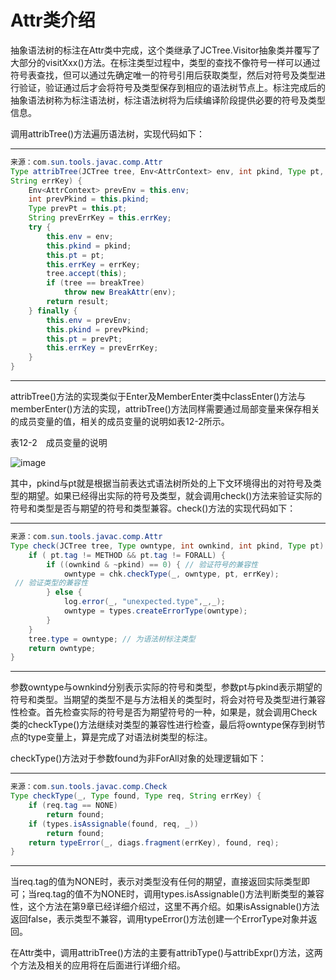 # Attr类介绍

抽象语法树的标注在Attr类中完成，这个类继承了JCTree.Visitor抽象类并覆写了大部分的visitXxx\(\)方法。在标注类型过程中，类型的查找不像符号一样可以通过符号表查找，但可以通过先确定唯一的符号引用后获取类型，然后对符号及类型进行验证，验证通过后才会将符号及类型保存到相应的语法树节点上。标注完成后的抽象语法树称为标注语法树，标注语法树将为后续编译阶段提供必要的符号及类型信息。 

调用attribTree\(\)方法遍历语法树，实现代码如下： 

---

```java
来源：com.sun.tools.javac.comp.Attr
Type attribTree(JCTree tree, Env<AttrContext> env, int pkind, Type pt,
String errKey) {
    Env<AttrContext> prevEnv = this.env;
    int prevPkind = this.pkind;
    Type prevPt = this.pt;
    String prevErrKey = this.errKey;
    try {
        this.env = env;
        this.pkind = pkind;
        this.pt = pt;
        this.errKey = errKey;
        tree.accept(this);
        if (tree == breakTree)
            throw new BreakAttr(env);
        return result;
    } finally {
        this.env = prevEnv;
        this.pkind = prevPkind;
        this.pt = prevPt;
        this.errKey = prevErrKey;
    }
}
```

---

attribTree\(\)方法的实现类似于Enter及MemberEnter类中classEnter\(\)方法与memberEnter\(\)方法的实现，attribTree\(\)方法同样需要通过局部变量来保存相关的成员变量的值，相关的成员变量的说明如表12\-2所示。 

表12\-2　成员变量的说明 

![image](https://cdn.staticaly.com/gh/YangLuchao/img_host@master/20230418/image.3x4nsab5aqo0.webp)

其中，pkind与pt就是根据当前表达式语法树所处的上下文环境得出的对符号及类型的期望。如果已经得出实际的符号及类型，就会调用check\(\)方法来验证实际的符号和类型是否与期望的符号和类型兼容。check\(\)方法的实现代码如下： 

---

```java
来源：com.sun.tools.javac.comp.Attr
Type check(JCTree tree, Type owntype, int ownkind, int pkind, Type pt) {
    if ( pt.tag != METHOD && pt.tag != FORALL) {
        if ((ownkind & ~pkind) == 0) { // 验证符号的兼容性
            owntype = chk.checkType(_, owntype, pt, errKey);
 // 验证类型的兼容性
        } else {
            log.error(_, "unexpected.type",_,_);
            owntype = types.createErrorType(owntype);
        }
    }
    tree.type = owntype; // 为语法树标注类型
    return owntype;
}
```

---

参数owntype与ownkind分别表示实际的符号和类型，参数pt与pkind表示期望的符号和类型。当期望的类型不是与方法相关的类型时，将会对符号及类型进行兼容性检查。首先检查实际的符号是否为期望符号的一种，如果是，就会调用Check类的checkType\(\)方法继续对类型的兼容性进行检查，最后将owntype保存到树节点的type变量上，算是完成了对语法树类型的标注。 

checkType\(\)方法对于参数found为非ForAll对象的处理逻辑如下： 

---

```java
来源：com.sun.tools.javac.comp.Check
Type checkType(_, Type found, Type req, String errKey) {
    if (req.tag == NONE)
        return found;
    if (types.isAssignable(found, req, _))
        return found;
    return typeError(_, diags.fragment(errKey), found, req);
}
```

---

当req.tag的值为NONE时，表示对类型没有任何的期望，直接返回实际类型即可；当req.tag的值不为NONE时，调用types.isAssignable\(\)方法判断类型的兼容性，这个方法在第9章已经详细介绍过，这里不再介绍。如果isAssignable\(\)方法返回false，表示类型不兼容，调用typeError\(\)方法创建一个ErrorType对象并返回。 

在Attr类中，调用attribTree\(\)方法的主要有attribType\(\)与attribExpr\(\)方法，这两个方法及相关的应用将在后面进行详细介绍。 
